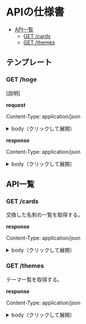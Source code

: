 # APIの仕様書

<!-- START doctoc generated TOC please keep comment here to allow auto update -->
<!-- DON'T EDIT THIS SECTION, INSTEAD RE-RUN doctoc TO UPDATE -->

- [API一覧](#api%E4%B8%80%E8%A6%A7)
  - [GET /cards](#get-cards)
  - [GET /themes](#get-themes)

<!-- END doctoc generated TOC please keep comment here to allow auto update -->

## テンプレート

### GET /hoge

[説明]

**request**

Content-Type: application/json

<details><summary>body（クリックして展開）</summary>

```json
{
  "hoge": 1
}
```

</details>

**response**

Content-Type: application/json

<details><summary>body（クリックして展開）</summary>

```json
{
  "hoge": 1
}
```
</details>

## API一覧

### GET /cards

交換した名刺の一覧を取得する。

**response**

Content-Type: application/json

<details><summary>body（クリックして展開）</summary>

```json
{
  "cards": [
    {
      "id": 1,
      "email": "hoge@example.com",
      "phone_number": 00000000000,
      "role": "ホゲホゲ大学大学院一年",
      "address": "ホゲホゲホゲ",
      "url": "https://github.com/tsmrkk/meish/edit/master/API_DOCUMENT.md",
      "user_id": 12
    }
  ]
}
```
</details>

### GET /themes

テーマ一覧を取得する。

**response**

Content-Type: application/json

<details><summary>body（クリックして展開）</summary>

```json
{
  "themes": [
    {
      "id": 1
    }
  ]
}
```
</details>
